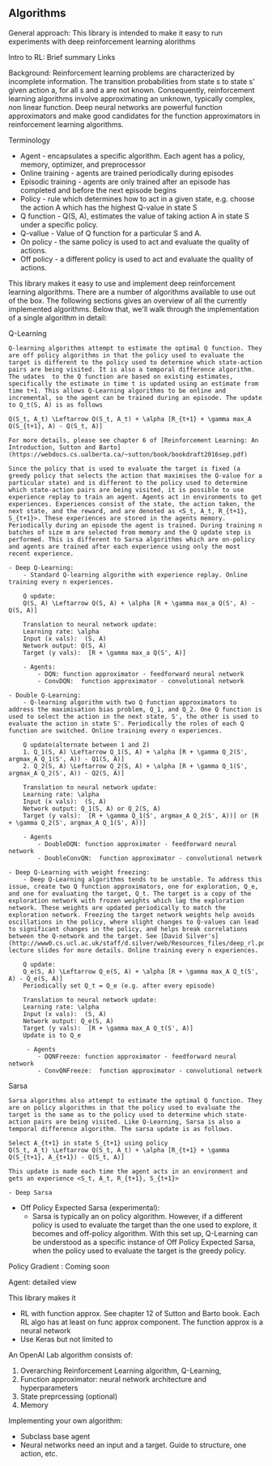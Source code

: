 ## Algorithms

General approach:
This library is intended to make it easy to run experiments with deep reinforcement learning alorithms 

Intro to RL:
Brief summary
Links

Background:
Reinforcement learning problems are characterized by incomplete information. The transition probabilities from state s to state s' given action a, for all s and a are not known. Consequently, reinforcement learning algorithms involve approximating an unknown, typically complex, non linear function. Deep neural networks are powerful function approximators and make good candidates for the function approximators in reinforcement learning algorithms.

Terminology
- Agent - encapsulates a specific algorithm. Each agent has a policy, memory, optimizer, and preprocessor
- Online training - agents are trained periodically during episodes
- Episodic training - agents are only trained after an episode has completed and before the next episode begins
- Policy - rule which determines how to act in a given state, e.g. choose the action A which has the highest Q-value in state S
- Q function - Q(S, A), estimates the value of taking action A in state S under a specific policy. 
- Q-vallue - Value of Q function for a particular S and A.
- On policy - the same policy is used to act and evaluate the quality of actions.
- Off policy - a different policy is used to act and evaluate the quality of actions. 

This library makes it easy to use and implement deep reinforcement learning algorithms. There are a number of algorithms available to use out of the box. The following sections gives an overview of all the currently implemented algorithms. Below that, we'll walk through the implementation of a single algorithm in detail: 

Q-Learning

    Q-learning algorithms attempt to estimate the optimal Q function. They are off policy algorithms in that the policy used to evaluate the target is different to the policy used to determine which state-action pairs are being visited. It is also a temporal difference algorithm. The udates  to the Q function are based on existing estimates, specifically the estimate in time t is updated using an estimate from time t+1. This allows Q-Learning algorithms to be online and incremental, so the agent can be trained during an episode. The update to Q_t(S, A) is as follows

    Q(S_t, A_t) \Leftarrow Q(S_t, A_t) + \alpha [R_{t+1} + \gamma max_A Q(S_{t+1}, A) - Q(S_t, A)]

    For more details, please see chapter 6 of [Reinforcement Learning: An Introduction, Sutton and Barto](https://webdocs.cs.ualberta.ca/~sutton/book/bookdraft2016sep.pdf)

    Since the policy that is used to evaluate the target is fixed (a greedy policy that selects the action that maximises the Q-value for a particular state) and is different to the policy used to determine which state-action pairs are being visited, it is possible to use experience replay to train an agent. Agents act in environments to get experiences. Experiences consist of the state, the action taken, the next state, and the reward, and are denoted as <S_t, A_t, R_{t+1}, S_{t+1}>. These experiences are stored in the agents memory. Periodically during an episode the agent is trained. During training n batches of size m are selected from memory and the Q update step is performed. This is different to Sarsa algorithms which are on-policy and agents are trained after each experience using only the most recent experience.
    
    - Deep Q-Learning:
        - Standard Q-learning algorithm with experience replay. Online training every n experiences.

        Q update:
        Q(S, A) \Leftarrow Q(S, A) + \alpha [R + \gamma max_a Q(S', A) - Q(S, A)]

        Translation to neural network update:
        Learning rate: \alpha
        Input (x vals):  (S, A)
        Network output: Q(S, A)
        Target (y vals):  [R + \gamma max_a Q(S', A)]

        - Agents: 
            - DQN: function approximator - feedforward neural network
            - ConvDQN:  function approximator - convolutional network

    - Double Q-Learning: 
        - Q-learning algorithm with two Q function approximators to address the maximisation bias problem, Q_1, and Q_2. One Q function is used to select the action in the next state, S', the other is used to evaluate the action in state S'. Periodically the roles of each Q function are switched. Online training every n experiences.
        
        Q update(alternate between 1 and 2)
        1. Q_1(S, A) \Leftarrow Q_1(S, A) + \alpha [R + \gamma Q_2(S', argmax_A Q_1(S', A)) - Q1(S, A)]
        2. Q_2(S, A) \Leftarrow Q_2(S, A) + \alpha [R + \gamma Q_1(S', argmax_A Q_2(S', A)) - Q2(S, A)]

        Translation to neural network update:
        Learning rate: \alpha
        Input (x vals):  (S, A)
        Network output: Q_1(S, A) or Q_2(S, A)  
        Target (y vals):  [R + \gamma Q_1(S', argmax_A Q_2(S', A))] or [R + \gamma Q_2(S', argmax_A Q_1(S', A))]

        - Agents
            - DoubleDQN: function approximator - feedforward neural network
            - DoubleConvQN:  function approximator - convolutional network

    - Deep Q-Learning with weight freezing: 
        - Deep Q-Learning algorithms tends to be unstable. To address this issue, create two Q function approximators, one for exploration, Q_e, and one for evaluating the target, Q_t. The target is a copy of the exploration network with frozen weights which lag the exploration network. These weights are updated periodically to match the exploration network. Freezing the target network weights help avoids oscillations in the policy, where slight changes to Q-values can lead to significant changes in the policy, and helps break correlations between the Q-network and the target. See [David Silver's](http://www0.cs.ucl.ac.uk/staff/d.silver/web/Resources_files/deep_rl.pdf) lecture slides for more details. Online training every n experiences.

        Q update:
        Q_e(S, A) \Leftarrow Q_e(S, A) + \alpha [R + \gamma max_A Q_t(S', A) - Q_e(S, A)]
        Periodically set Q_t = Q_e (e.g. after every episode)

        Translation to neural network update:
        Learning rate: \alpha
        Input (x vals):  (S, A)
        Network output: Q_e(S, A)
        Target (y vals):  [R + \gamma max_A Q_t(S', A)]
        Update is to Q_e

         - Agents
            - DQNFreeze: function approximator - feedforward neural network
            - ConvQNFreeze:  function approximator - convolutional network

Sarsa

    Sarsa algorithms also attempt to estimate the optimal Q function. They are on policy algorithms in that the policy used to evaluate the target is the same as to the policy used to determine which state-action pairs are being visited. Like Q-Learning, Sarsa is also a temporal difference algorithm. The sarsa update is as follows.

    Select A_{t+1} in state S_{t+1} using policy
    Q(S_t, A_t) \Leftarrow Q(S_t, A_t) + \alpha [R_{t+1} + \gamma Q(S_{t+1}, A_{t+1}) - Q(S_t, A)]

    This update is made each time the agent acts in an environment and gets an experience <S_t, A_t, R_{t+1}, S_{t+1}>

    - Deep Sarsa




   - Off Policy Expected Sarsa (experimental): 
        - Sarsa is typically an on policy algorithm. However, if a different policy is used to evaluate the target than the one used to explore, it becomes and off-policy algorithm.  With this set up, Q-Learning can be understood as a specific instance of Off Policy Expected Sarsa, when the policy used to evaluate the target is the greedy policy.

Policy Gradient : Coming soon


Agent: detailed view



This library makes it 

- RL with function approx. See chapter 12 of Sutton and Barto book. Each RL algo has at least on func approx component. The function approx is a neural network 
- Use Keras but not limited to

An OpenAI Lab algorithm consists of:
1. Overarching Reinforcement Learning algorithm, Q-Learning, 
2. Function approximator: neural network architecture and hyperparameters
3. State preprcessing (optional)
4. Memory

Implementing your own algorithm:

- Subclass base agent
- Neural networks need an input and a target. Guide to structure, one action, etc. 





